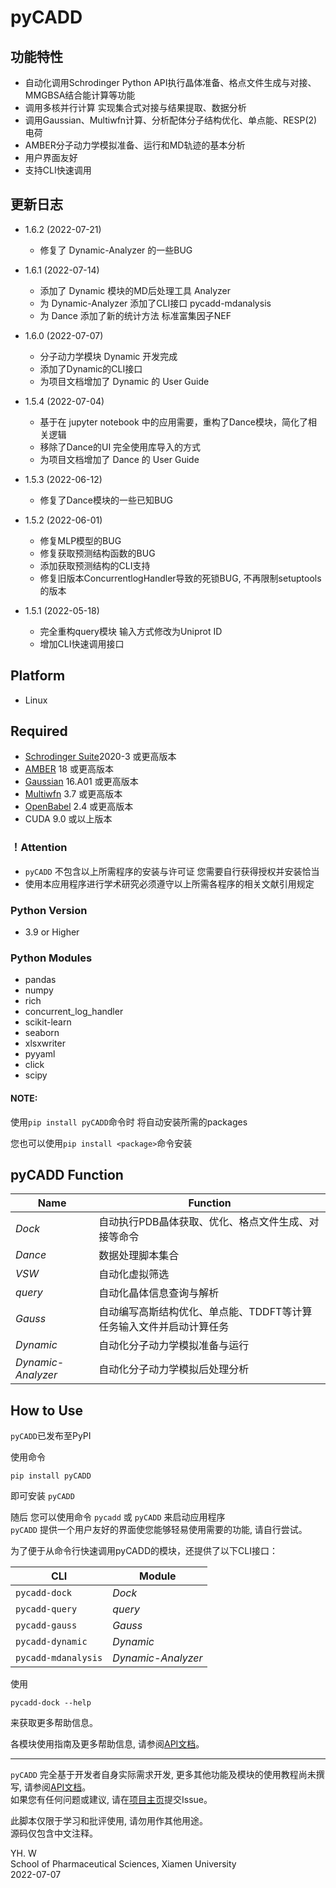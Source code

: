 pyCADD
==========

## 功能特性

* 自动化调用Schrodinger Python API执行晶体准备、格点文件生成与对接、MMGBSA结合能计算等功能
* 调用多核并行计算 实现集合式对接与结果提取、数据分析
* 调用Gaussian、Multiwfn计算、分析配体分子结构优化、单点能、RESP(2)电荷
* AMBER分子动力学模拟准备、运行和MD轨迹的基本分析
* 用户界面友好
* 支持CLI快速调用

## 更新日志
* 1.6.2 (2022-07-21)
  * 修复了 Dynamic-Analyzer 的一些BUG

* 1.6.1 (2022-07-14)
  * 添加了 Dynamic 模块的MD后处理工具 Analyzer
  * 为 Dynamic-Analyzer 添加了CLI接口 pycadd-mdanalysis
  * 为 Dance 添加了新的统计方法 标准富集因子NEF
  
* 1.6.0 (2022-07-07)
  * 分子动力学模块 Dynamic 开发完成
  * 添加了Dynamic的CLI接口
  * 为项目文档增加了 Dynamic 的 User Guide

* 1.5.4 (2022-07-04)
  * 基于在 jupyter notebook 中的应用需要，重构了Dance模块，简化了相关逻辑
  * 移除了Dance的UI 完全使用库导入的方式
  * 为项目文档增加了 Dance 的 User Guide

* 1.5.3 (2022-06-12)
  * 修复了Dance模块的一些已知BUG

* 1.5.2 (2022-06-01)
  * 修复MLP模型的BUG
  * 修复获取预测结构函数的BUG
  * 添加获取预测结构的CLI支持
  * 修复旧版本ConcurrentlogHandler导致的死锁BUG, 不再限制setuptools的版本

* 1.5.1 (2022-05-18) 
  * 完全重构query模块 输入方式修改为Uniprot ID
  * 增加CLI快速调用接口

## Platform  

* Linux  

## Required

* [Schrodinger Suite](https://www.schrodinger.com/)2020-3 或更高版本
* [AMBER](http://ambermd.org/) 18 或更高版本
* [Gaussian](http://gaussian.com/) 16.A01 或更高版本
* [Multiwfn](http://sobereva.com/multiwfn/) 3.7 或更高版本
* [OpenBabel](https://openbabel.org/) 2.4 或更高版本
* CUDA 9.0 或以上版本
### ！Attention
* `pyCADD` 不包含以上所需程序的安装与许可证 您需要自行获得授权并安装恰当
* 使用本应用程序进行学术研究必须遵守以上所需各程序的相关文献引用规定
  
### Python Version  

* 3.9 or Higher  

<a id='python-modules'></a>
### Python Modules  

* pandas
* numpy
* rich
* concurrent_log_handler
* scikit-learn
* seaborn
* xlsxwriter  
* pyyaml
* click
* scipy

#### NOTE:

使用`pip install pyCADD`命令时 将自动安装所需的packages

您也可以使用`pip install <package>`命令安装

## pyCADD Function

|        Name        | Function |
| -----------------  | -------- |
|*Dock* | 自动执行PDB晶体获取、优化、格点文件生成、对接等命令 |
|*Dance*    | 数据处理脚本集合  |  
|*VSW*            | 自动化虚拟筛选 |
|*query* | 自动化晶体信息查询与解析 |
|*Gauss* | 自动编写高斯结构优化、单点能、TDDFT等计算任务输入文件并启动计算任务 |
|*Dynamic* | 自动化分子动力学模拟准备与运行 |
|*Dynamic-Analyzer* | 自动化分子动力学模拟后处理分析 |

## How to Use

`pyCADD`已发布至PyPI

使用命令

    pip install pyCADD

即可安装 `pyCADD`  

随后 您可以使用命令 `pycadd` 或 `pyCADD` 来启动应用程序  
`pyCADD` 提供一个用户友好的界面使您能够轻易使用需要的功能, 请自行尝试。

为了便于从命令行快速调用pyCADD的模块，还提供了以下CLI接口：

| CLI | Module |
| ---- | ------ |
| `pycadd-dock` | *Dock* |
| `pycadd-query` | *query* |
| `pycadd-gauss` | *Gauss* |
| `pycadd-dynamic` | *Dynamic* |
| `pycadd-mdanalysis` | *Dynamic-Analyzer* |

使用

    pycadd-dock --help

来获取更多帮助信息。

各模块使用指南及更多帮助信息, 请参阅[API文档](https://cybercatq.github.io/pyCADD)。

* * *
`pyCADD` 完全基于开发者自身实际需求开发, 更多其他功能及模块的使用教程尚未撰写, 请参阅[API文档](https://cybercatq.github.io/pyCADD)。  
如果您有任何问题或建议, 请在[项目主页](https://github.com/CyberCatQ/pyCADD)提交Issue。  

此脚本仅限于学习和批评使用, 请勿用作其他用途。  
源码仅包含中文注释。

YH. W  
School of Pharmaceutical Sciences, Xiamen University  
2022-07-07

